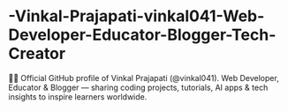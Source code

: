 # -Vinkal-Prajapati-vinkal041-Web-Developer-Educator-Blogger-Tech-Creator
👨‍💻 Official GitHub profile of Vinkal Prajapati (@vinkal041). Web Developer, Educator &amp; Blogger — sharing coding projects, tutorials, AI apps &amp; tech insights to inspire learners worldwide.
